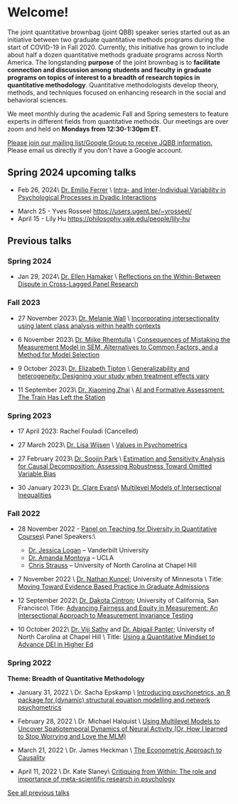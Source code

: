 # Welcome!

<p>The joint quantitative brownbag (joint QBB) speaker series
started out as an initiative between two graduate quantitative methods programs
during the start of COVID-19 in Fall 2020. Currently, this initiative has grown
to include about half a dozen quantitative methods graduate programs across
North America. The longstanding <b>purpose</b> of the joint brownbag is to <b>facilitate
connection and discussion among students and faculty in graduate programs on
topics of interest to a breadth of research topics in quantitative methodology</b>.
Quantitative methodologists develop theory, methods, and techniques focused on
enhancing research in the social and behavioral sciences.</p>

<p>We meet monthly during the academic Fall and Spring
semesters to feature experts in different fields from quantitative methods. Our
meetings are over zoom and held on <b>Mondays from 12:30-1:30pm ET</b>.</p>

<p><a href="https://groups.google.com/g/jqbb">Please join our mailing list/Google Group to receive JQBB information.</a> Please email us directly if you don't have a Google account.</p>


## Spring 2024 upcoming talks

- Feb 26, 2024\\
[Dr. Emilio Ferrer](https://psychology.ucdavis.edu/people/eferrer) \\
[ Intra- and Inter-Individual Variability in Psychological Processes in Dyadic Interactions](pages/ferrer.html)

<ul>

<li>March 25 - Yves Rosseel&nbsp;<a href="https://users.ugent.be/~yrosseel/" target="_blank">https://users.ugent.be/~yrosseel/</a></li>

<li>April 15 - Lily Hu&nbsp;<a href="https://philosophy.yale.edu/people/lily-hu" target="_blank">https://philosophy.yale.edu/people/lily-hu</a></li>

</ul>

<!--
<ul>
  {% for post in site.posts %}
    <li>
      <a href="{{ post.url }}">{{ post.title }}</a>
    </li>
  {% endfor %}
</ul>

-->

## Previous talks
### Spring 2024
- Jan 29, 2024\\
[Dr. Ellen Hamaker](https://www.uu.nl/staff/ELHamaker) \\
[Reflections on the Within-Between Dispute in Cross-Lagged Panel Research](pages/hamaker.html)


### Fall 2023
- 27 November 2023\\
[Dr. Melanie Wall](https://www.publichealth.columbia.edu/profile/melanie-wall-phd) \\
[Incorporating intersectionality using latent class analysis within health contexts](pages/wall.html)

- 6 November 2023\\
[Dr. Mijke Rhemtulla](https://psychology.ucdavis.edu/people/mijke) \\
[Consequences of Mistaking the Measurement Model in SEM, Alternatives to Common Factors, and a Method for Model Selection](pages/rhemtulla.html)

- 9 October 2023\\
[Dr. Elizabeth Tipton](https://www.bethtipton.com/) \\
[Generalizability and heterogeneity: Designing your study when treatment effects vary](pages/tipton.html)

- 11 September 2023\\
[Dr. Xiaoming Zhai](https://people.coe.uga.edu/xiaoming-zhai/) \\
[AI and Formative Assessment: The Train Has Left the Station](pages/zhai.html)


### Spring 2023

- 17 April 2023: Rachel Fouladi (Cancelled)

- 27 March 2023\\
[Dr. Lisa Wijsen](https://www.uva.nl/en/profile/w/i/l.d.wijsen/l.d.wijsen.html?cb) \\
[Values in Psychometrics](pages/wijsen.html)

- 27 February 2023\\
[Dr. Soojin Park](https://profiles.ucr.edu/app/home/profile/soojinp) \\
[Estimation and Sensitivity Analysis for Causal Decomposition: Assessing Robustness Toward Omitted Variable Bias](/pages/spark.html)

- 30 January 2023\\
[Dr. Clare Evans](https://www.clarerevans.com/)\\
[Multilevel Models of Intersectional Inequalities](/pages/evans.html)


### Fall 2022

- 28 November 2022 - [Panel on Teaching for Diversity in Quantitative Courses](/pages/paneltd.html)\\
Panel Speakers:\\
  - [Dr. Jessica Logan](https://www.jarlogan.com/) – Vanderbilt University
  - [Dr. Amanda Montoya](https://www.psych.ucla.edu/faculty-page/akmontoya/) – UCLA
  - [Chris Strauss](https://twitter.com/ChrisLLStrauss) – University of North Carolina at Chapel Hill


- 7 November 2022  \\
[Dr. Nathan Kuncel](https://cla.umn.edu/about/directory/profile/kunce001); University of Minnesota \\
Title: [Moving Toward Evidence Based Practice in Graduate Admissions](/pages/kuncel.html)

- 12 September 2022\\
[Dr. Dakota Cintron](https://profiles.ucsf.edu/dakota.cintron); University of California, San Francisco\\
Title: [Advancing Fairness and Equity in Measurement: An Intersectional Approach to Measurement Invariance Testing](/pages/cintron.html)


- 10 October 2022\\
[Dr. Viji Sathy](https://sites.google.com/view/vijisathy/home?authuser=0) and [Dr. Abigail Panter](https://college.unc.edu/contactus/panter/); University of North Carolina at Chapel Hill \\
Title: [Using a Quantitative Mindset to Advance DEI in Higher Ed](/pages/sathy.html)

### Spring 2022
<b>Theme: Breadth of Quantitative Methodology</b>

- January 31, 2022 \\
Dr. Sacha Epskamp \\
[Introducing psychonetrics, an R package for (dynamic) structural equation modelling and network psychometrics](/pages/epskamo.html)

- February 28, 2022 \\
Dr. Michael Halquist \\
[Using Multilevel Models to Uncover Spatiotemporal Dynamics of Neural Activity (Or, How I learned to Stop Worrying and Love the MLM)](/pages/halquist.html)

- March 21, 2022 \\
Dr. James Heckman \\
[The Econometric Approach to Causality](/pages/heckman.html)

- April 11, 2022 \\
Dr. Kate Slaney\\
[Critiquing from Within: The role and importance of meta-scientific research in psychology](/pages/slaney.html)

[See all previous talks](/pages/all.html)

